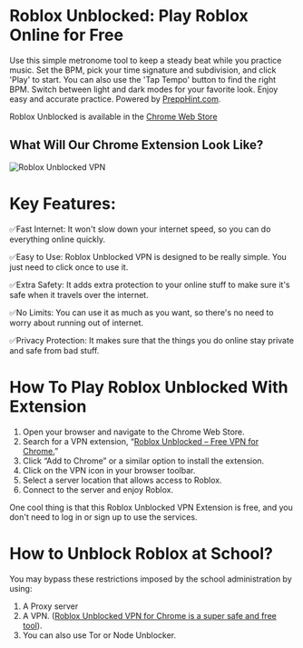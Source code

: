 # Roblox Unblocked: Play Roblox Online for Free

Use this simple metronome tool to keep a steady beat while you practice music. Set the BPM, pick your time signature and subdivision, and click 'Play' to start. You can also use the 'Tap Tempo' button to find the right BPM. Switch between light and dark modes for your favorite look. Enjoy easy and accurate practice. Powered by [PreppHint.com](https://PreppHint.com/).

Roblox Unblocked is available in the [Chrome Web Store](https://chrome.google.com/webstore/detail/roblox-unblocked/eldafnahjlecijacdkbaoaodclagkchc)

## What Will Our Chrome Extension Look Like?

![Roblox Unblocked VPN](https://github.com/TechnoMare/Roblox-Unblocked/assets/96228020/fdaa2de5-0687-413d-8b8c-428df1d62686)

# Key Features:

✅Fast Internet: It won't slow down your internet speed, so you can do everything online quickly.

✅Easy to Use: Roblox Unblocked VPN is designed to be really simple. You just need to click once to use it.

✅Extra Safety: It adds extra protection to your online stuff to make sure it's safe when it travels over the internet.

✅No Limits: You can use it as much as you want, so there's no need to worry about running out of internet.

✅Privacy Protection: It makes sure that the things you do online stay private and safe from bad stuff.

# How To Play Roblox Unblocked With Extension

1. Open your browser and navigate to the Chrome Web Store.
2. Search for a VPN extension, “[Roblox Unblocked – Free VPN for Chrome.](https://chrome.google.com/webstore/detail/roblox-unblocked/eldafnahjlecijacdkbaoaodclagkchc)”
3. Click “Add to Chrome” or a similar option to install the extension.
4. Click on the VPN icon in your browser toolbar.
5. Select a server location that allows access to Roblox.
6. Connect to the server and enjoy Roblox.

One cool thing is that this Roblox Unblocked VPN Extension is free, and you don't need to log in or sign up to use the services.

# How to Unblock Roblox at School?

You may bypass these restrictions imposed by the school administration by using:

1. A Proxy server
2. A VPN. ([Roblox Unblocked VPN for Chrome is a super safe and free tool](https://educatefarm.in/roblox-unblocked-vpn-free-vpn-for-chrome/)).
3. You can also use Tor or Node Unblocker.
